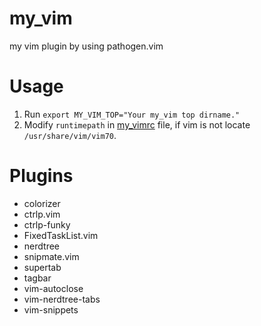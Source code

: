 # my_vim

my vim plugin by using pathogen.vim

# Usage

1. Run `export MY_VIM_TOP="Your my_vim top dirname."`
2. Modify `runtimepath` in [my_vimrc](https://github.com/tengjyun/my_vim/blob/master/my_vimrc#L17) file, if vim is not locate `/usr/share/vim/vim70`.

# Plugins

- colorizer
- ctrlp.vim
- ctrlp-funky
- FixedTaskList.vim
- nerdtree
- snipmate.vim
- supertab
- tagbar
- vim-autoclose
- vim-nerdtree-tabs
- vim-snippets
